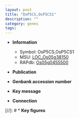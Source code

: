 ```yaml
---
layout: post
title: "OsP5CS,OsP5CS1"
description: ""
category: genes
tags: 
---
```


* **Information**  
    + Symbol: OsP5CS,OsP5CS1  
    + MSU: [LOC_Os05g38150](http://rice.uga.edu/cgi-bin/ORF_infopage.cgi?orf=LOC_Os05g38150)  
    + RAPdb: [Os05g0455500](http://rapdb.dna.affrc.go.jp/viewer/gbrowse_details/irgsp1?name=Os05g0455500)  

* **Publication**  

* **Genbank accession number**  

* **Key message**  

* **Connection**  

[//]: # * **Key figures**  


